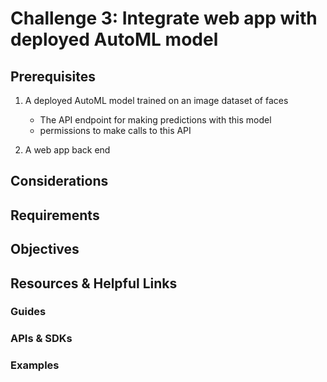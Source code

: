 # Challenge 3: Integrate web app with deployed AutoML model

## Prerequisites

1. A deployed AutoML model trained on an image dataset of faces
   - The API endpoint for making predictions with this model
   - permissions to make calls to this API
   
2. A web app back end 

## Considerations

## Requirements

## Objectives

## Resources & Helpful Links
### Guides

### APIs & SDKs

### Examples



